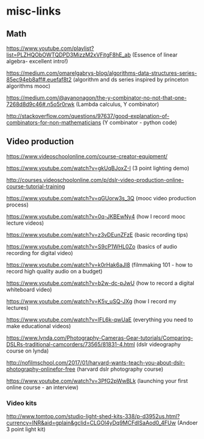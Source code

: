 # misc-links

## Math

https://www.youtube.com/playlist?list=PLZHQObOWTQDPD3MizzM2xVFitgF8hE_ab (Essence of linear algebra- excellent intro!)

https://medium.com/omarelgabrys-blog/algorithms-data-structures-series-85ec94eb8aff#.euefaf8t2 (algorithm and ds series inspired by princeton algorithms mooc)

https://medium.com/@ayanonagon/the-y-combinator-no-not-that-one-7268d8d9c46#.n5o5r0rwk (Lambda calculus, Y combinator)

http://stackoverflow.com/questions/97637/good-explanation-of-combinators-for-non-mathematicians (Y combinator - python code)

## Video production

https://www.videoschoolonline.com/course-creator-equipment/

https://www.youtube.com/watch?v=gkUqBJoxZ-I (3 point lighting demo)

http://courses.videoschoolonline.com/p/dslr-video-production-online-course-tutorial-training

https://www.youtube.com/watch?v=qGUorw3s_3Q (mooc video production process)

https://www.youtube.com/watch?v=0q-JKBEwNy4 (how I record mooc lecture videos)

https://www.youtube.com/watch?v=z3vDEunZFzE (basic recording tips)

https://www.youtube.com/watch?v=S9cP1WHL0Zo (basics of audio recording for digital video)

https://www.youtube.com/watch?v=k0rHak6aJl8 (filmmaking 101 - how to record high quality audio on a budget)

https://www.youtube.com/watch?v=b2w-dc-pJwU (how to record a digital whiteboard video)

https://www.youtube.com/watch?v=K5v_uSQ-JXg (how I record my lectures)

https://www.youtube.com/watch?v=lFL6k-qwUaE (everything you need to make educational videos)

https://www.lynda.com/Photography-Cameras-Gear-tutorials/Comparing-DSLRs-traditional-camcorders/73565/81831-4.html (dslr videography course on lynda)

http://nofilmschool.com/2017/01/harvard-wants-teach-you-about-dslr-photography-onlinefor-free (harvard dslr photography course)

https://www.youtube.com/watch?v=3PfG2pWwBLk (launching your first online course - an interview)

### Video kits

http://www.tomtop.com/studio-light-shed-kits-338/p-d3952us.html?currency=INR&aid=gplain&gclid=CLGOl4yDq9MCFdISaAod0_4FUw (Andoer 3 point light kit)


